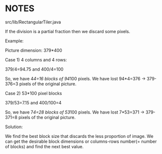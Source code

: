 # NOTES #

src/lib/RectangularTiler.java

If the division is a partial fraction then we discard some pixels.

Example:

Picture dimension: 379*400

Case 1) 4 columns and 4 rows:

379/4=94.75 and 400/4=100

So, we have 4*4=16 blocks of 94*100 pixels.
We have lost 94*4=376 -> 379-376=3 pixels of the original picture.

Case 2) 53*100 pixel blocks

379/53=7.15 and 400/100=4

So, we have 7*4=28 blocks of 53*100 pixels.
We have lost 7*53=371 -> 379-371=8 pixels of the original picture.


Solution:

We find the best block size that discards the less proportion of image.
We can get the desirable block dimensions or columns-rows number(= number of blocks) 
and find the next best value. 
